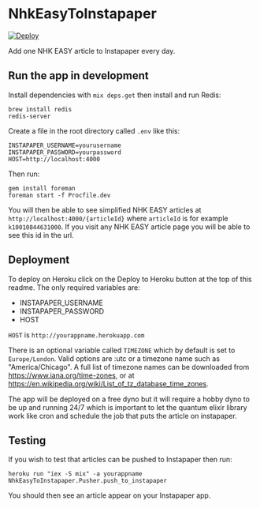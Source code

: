 # NhkEasyToInstapaper

[![Deploy](https://www.herokucdn.com/deploy/button.svg)](https://heroku.com/deploy)

Add one NHK EASY article to Instapaper every day.

## Run the app in development

Install dependencies with `mix deps.get` then install and run Redis:

```
brew install redis
redis-server
```

Create a file in the root directory called `.env` like this:

```
INSTAPAPER_USERNAME=yourusername
INSTAPAPER_PASSWORD=yourpassword
HOST=http://localhost:4000
```

Then run:

```
gem install foreman
foreman start -f Procfile.dev
```

You will then be able to see simplified NHK EASY articles at `http://localhost:4000/{articleId}` where `articleId` is for example `k10010844631000`. If you visit any NHK EASY article page you will be able to see this id in the url.

## Deployment

To deploy on Heroku click on the Deploy to Heroku button at the top of this readme. The only required variables are:

  * INSTAPAPER_USERNAME
  * INSTAPAPER_PASSWORD
  * HOST

`HOST` is `http://yourappname.herokuapp.com`

There is an optional variable called `TIMEZONE` which by default is set to `Europe/London`. Valid options are :utc or a timezone name such as "America/Chicago". A full list of timezone names can be downloaded from https://www.iana.org/time-zones, or at https://en.wikipedia.org/wiki/List_of_tz_database_time_zones.

The app will be deployed on a free dyno but it will require a hobby dyno to be up and running 24/7 which is important to let the quantum elixir library work like cron and schedule the job that puts the article on instapaper.

## Testing

If you wish to test that articles can be pushed to Instapaper then run:

```
heroku run "iex -S mix" -a yourappname
NhkEasyToInstapaper.Pusher.push_to_instapaper
```

You should then see an article appear on your Instapaper app.
